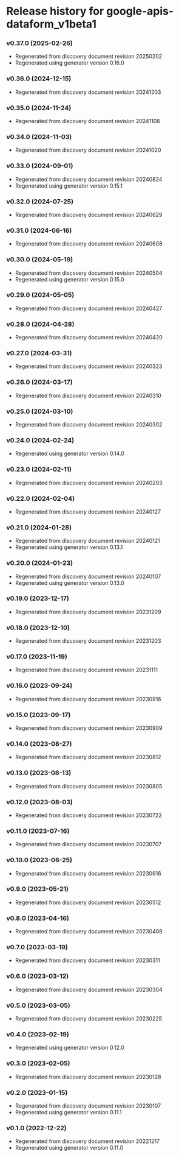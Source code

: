 # Release history for google-apis-dataform_v1beta1

### v0.37.0 (2025-02-26)

* Regenerated from discovery document revision 20250202
* Regenerated using generator version 0.16.0

### v0.36.0 (2024-12-15)

* Regenerated from discovery document revision 20241203

### v0.35.0 (2024-11-24)

* Regenerated from discovery document revision 20241108

### v0.34.0 (2024-11-03)

* Regenerated from discovery document revision 20241020

### v0.33.0 (2024-09-01)

* Regenerated from discovery document revision 20240824
* Regenerated using generator version 0.15.1

### v0.32.0 (2024-07-25)

* Regenerated from discovery document revision 20240629

### v0.31.0 (2024-06-16)

* Regenerated from discovery document revision 20240608

### v0.30.0 (2024-05-19)

* Regenerated from discovery document revision 20240504
* Regenerated using generator version 0.15.0

### v0.29.0 (2024-05-05)

* Regenerated from discovery document revision 20240427

### v0.28.0 (2024-04-28)

* Regenerated from discovery document revision 20240420

### v0.27.0 (2024-03-31)

* Regenerated from discovery document revision 20240323

### v0.26.0 (2024-03-17)

* Regenerated from discovery document revision 20240310

### v0.25.0 (2024-03-10)

* Regenerated from discovery document revision 20240302

### v0.24.0 (2024-02-24)

* Regenerated using generator version 0.14.0

### v0.23.0 (2024-02-11)

* Regenerated from discovery document revision 20240203

### v0.22.0 (2024-02-04)

* Regenerated from discovery document revision 20240127

### v0.21.0 (2024-01-28)

* Regenerated from discovery document revision 20240121
* Regenerated using generator version 0.13.1

### v0.20.0 (2024-01-23)

* Regenerated from discovery document revision 20240107
* Regenerated using generator version 0.13.0

### v0.19.0 (2023-12-17)

* Regenerated from discovery document revision 20231209

### v0.18.0 (2023-12-10)

* Regenerated from discovery document revision 20231203

### v0.17.0 (2023-11-19)

* Regenerated from discovery document revision 20231111

### v0.16.0 (2023-09-24)

* Regenerated from discovery document revision 20230916

### v0.15.0 (2023-09-17)

* Regenerated from discovery document revision 20230909

### v0.14.0 (2023-08-27)

* Regenerated from discovery document revision 20230812

### v0.13.0 (2023-08-13)

* Regenerated from discovery document revision 20230805

### v0.12.0 (2023-08-03)

* Regenerated from discovery document revision 20230722

### v0.11.0 (2023-07-16)

* Regenerated from discovery document revision 20230707

### v0.10.0 (2023-06-25)

* Regenerated from discovery document revision 20230616

### v0.9.0 (2023-05-21)

* Regenerated from discovery document revision 20230512

### v0.8.0 (2023-04-16)

* Regenerated from discovery document revision 20230408

### v0.7.0 (2023-03-19)

* Regenerated from discovery document revision 20230311

### v0.6.0 (2023-03-12)

* Regenerated from discovery document revision 20230304

### v0.5.0 (2023-03-05)

* Regenerated from discovery document revision 20230225

### v0.4.0 (2023-02-19)

* Regenerated using generator version 0.12.0

### v0.3.0 (2023-02-05)

* Regenerated from discovery document revision 20230128

### v0.2.0 (2023-01-15)

* Regenerated from discovery document revision 20230107
* Regenerated using generator version 0.11.1

### v0.1.0 (2022-12-22)

* Regenerated from discovery document revision 20221217
* Regenerated using generator version 0.11.0


